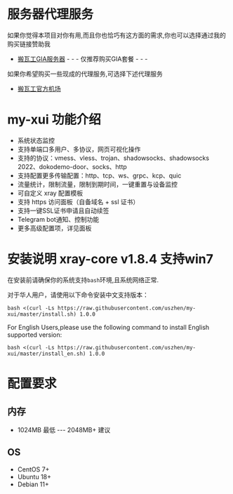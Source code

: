 # 服务器代理服务

如果你觉得本项目对你有用,而且你也恰巧有这方面的需求,你也可以选择通过我的购买链接赞助我  
- [搬瓦工GIA服务器](https://bandwagonhost.com/aff.php?aff=41846)  - - - 仅推荐购买GIA套餐 - - -   

如果你希望购买一些现成的代理服务,可选择下述代理服务
- [搬瓦工官方机场](https://justmysocks.net/members/aff.php?aff=16884)  

# my-xui 功能介绍  

- 系统状态监控
- 支持单端口多用户、多协议，网页可视化操作
- 支持的协议：vmess、vless、trojan、shadowsocks、shadowsocks 2022、dokodemo-door、socks、http
- 支持配置更多传输配置：http、tcp、ws、grpc、kcp、quic
- 流量统计，限制流量，限制到期时间，一键重置与设备监控
- 可自定义 xray 配置模板
- 支持 https 访问面板（自备域名 + ssl 证书）
- 支持一键SSL证书申请且自动续签
- Telegram bot通知、控制功能
- 更多高级配置项，详见面板 

# 安装说明 xray-core v1.8.4 支持win7
在安装前请确保你的系统支持`bash`环境,且系统网络正常.

对于华人用户，请使用以下命令安装中文支持版本：

```
bash <(curl -Ls https://raw.githubusercontent.com/uszhen/my-xui/master/install.sh) 1.0.0
```

For English Users,please use the following command to install English supported version:  

```
bash <(curl -Ls https://raw.githubusercontent.com/uszhen/my-xui/master/install_en.sh) 1.0.0
```

# 配置要求  
## 内存  
- 1024MB 最低 --- 2048MB+ 建议  
## OS  
- CentOS 7+
- Ubuntu 18+
- Debian 11+




